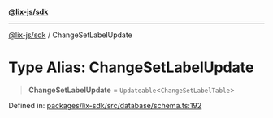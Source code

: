 [**@lix-js/sdk**](../README.md)

***

[@lix-js/sdk](../globals.md) / ChangeSetLabelUpdate

# Type Alias: ChangeSetLabelUpdate

> **ChangeSetLabelUpdate** = `Updateable`\<`ChangeSetLabelTable`\>

Defined in: [packages/lix-sdk/src/database/schema.ts:192](https://github.com/opral/monorepo/blob/f4435d280cb682cf73d4f843d615781e28b8d0ec/packages/lix-sdk/src/database/schema.ts#L192)
